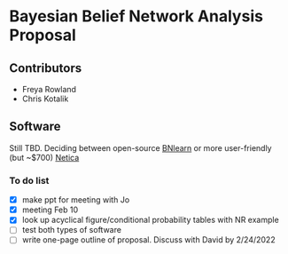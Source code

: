 # Bayesian Belief Network Analysis Proposal

## Contributors
- Freya Rowland
- Chris Kotalik

## Software
Still TBD. Deciding between open-source [BNlearn](<https://www.bnlearn.com/>) or more user-friendly (but ~$700) [Netica](<https://www.norsys.com/netica.html>)

### To do list

- [x] make ppt for meeting with Jo
- [x] meeting Feb 10
- [x] look up acyclical figure/conditional probability tables with NR example
- [ ] test both types of software
- [ ] write one-page outline of proposal. Discuss with David by 2/24/2022
